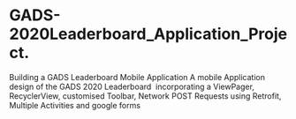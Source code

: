 # GADS-2020Leaderboard_Application_Project.
Building a GADS Leaderboard Mobile Application
A mobile Application design of the GADS 2020 Leaderboard  incorporating a ViewPager, RecyclerView, customised Toolbar, Network POST Requests using Retrofit, 
Multiple Activities and google forms
